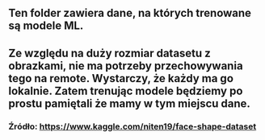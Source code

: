 ## Ten folder zawiera dane, na których trenowane są modele ML.
## Ze względu na duży rozmiar datasetu z obrazkami, nie ma potrzeby przechowywania tego na remote. Wystarczy, że każdy ma go lokalnie. Zatem trenując modele będziemy po prostu pamiętali że mamy w tym miejscu dane.
### Źródło: https://www.kaggle.com/niten19/face-shape-dataset


